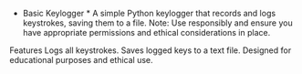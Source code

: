 * Basic Keylogger *
A simple Python keylogger that records and logs keystrokes, saving them to a file. Note: Use responsibly and ensure you have appropriate permissions and ethical considerations in place.

Features
Logs all keystrokes.
Saves logged keys to a text file.
Designed for educational purposes and ethical use.

